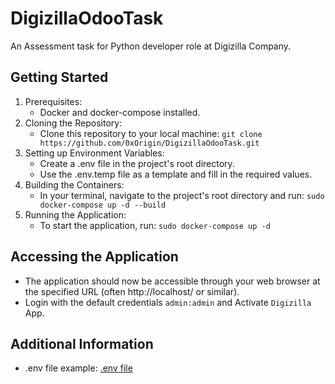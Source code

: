 # DigizillaOdooTask
An Assessment task for Python developer role at Digizilla Company.

## Getting Started

1. Prerequisites:
    * Docker and docker-compose installed.
2. Cloning the Repository:
    * Clone this repository to your local machine: ```git clone https://github.com/0xOrigin/DigizillaOdooTask.git```
3. Setting up Environment Variables:
    * Create a .env file in the project's root directory.
    * Use the .env.temp file as a template and fill in the required values.
4. Building the Containers:
    * In your terminal, navigate to the project's root directory and run: ```sudo docker-compose up -d --build```
5. Running the Application:
    * To start the application, run: ```sudo docker-compose up -d```

## Accessing the Application

- The application should now be accessible through your web browser at the specified URL (often http://localhost/ or similar).
- Login with the default credentials ```admin:admin``` and Activate ```Digizilla``` App.

## Additional Information
  * .env file example: [.env file](https://drive.google.com/file/d/1gh6DOmJj7OZCUKeQD_H7kwv0R4HfkIqe/view?usp=sharing)

